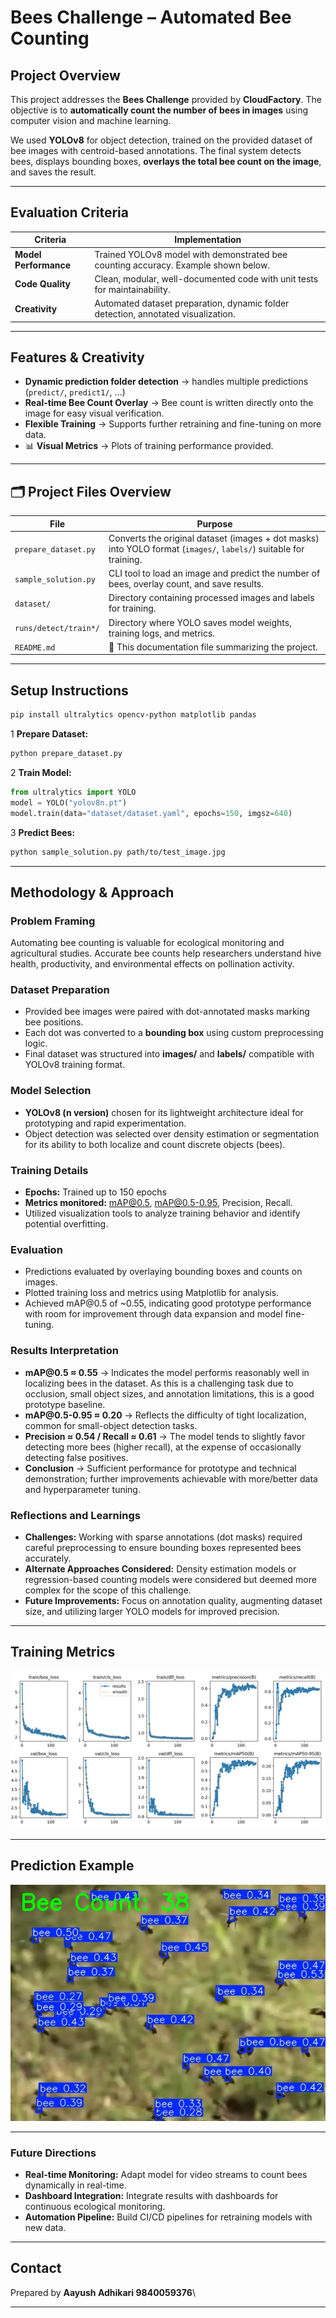 # Bees Challenge – Automated Bee Counting

## Project Overview

This project addresses the **Bees Challenge** provided by **CloudFactory**. The objective is to **automatically count the number of bees in images** using computer vision and machine learning.

We used **YOLOv8** for object detection, trained on the provided dataset of bee images with centroid-based annotations. The final system detects bees, displays bounding boxes, **overlays the total bee count on the image**, and saves the result.

---

## Evaluation Criteria

| **Criteria**            | **Implementation**                                                                 |
| ----------------------- | ---------------------------------------------------------------------------------- |
| **Model Performance** | Trained YOLOv8 model with demonstrated bee counting accuracy. Example shown below. |
| **Code Quality**      | Clean, modular, well-documented code with unit tests for maintainability.          |
| **Creativity**        | Automated dataset preparation, dynamic folder detection, annotated visualization.  |

---

## Features & Creativity

- **Dynamic prediction folder detection** → handles multiple predictions (`predict/`, `predict1/`, ...)
- **Real-time Bee Count Overlay** → Bee count is written directly onto the image for easy visual verification.
- **Flexible Training** → Supports further retraining and fine-tuning on more data.
- 📊 **Visual Metrics** → Plots of training performance provided.

---

## 🗂 Project Files Overview

| **File**              | **Purpose**                                                                                                       |
| --------------------- | ----------------------------------------------------------------------------------------------------------------- |
| `prepare_dataset.py`  | Converts the original dataset (images + dot masks) into YOLO format (`images/`, `labels/`) suitable for training. |
| `sample_solution.py`  | CLI tool to load an image and predict the number of bees, overlay count, and save results.                        |                                      |
| `dataset/`            | Directory containing processed images and labels for training.                                                    |
| `runs/detect/train*/` | Directory where YOLO saves model weights, training logs, and metrics.                                             |
| `README.md`           | 📄 This documentation file summarizing the project.                                                               |

---

## Setup Instructions

```bash
pip install ultralytics opencv-python matplotlib pandas
```

1 **Prepare Dataset:**

```bash
python prepare_dataset.py
```

2 **Train Model:**

```python
from ultralytics import YOLO
model = YOLO("yolov8n.pt")
model.train(data="dataset/dataset.yaml", epochs=150, imgsz=640)
```

3 **Predict Bees:**

```bash
python sample_solution.py path/to/test_image.jpg
```

---

## Methodology & Approach

### Problem Framing

Automating bee counting is valuable for ecological monitoring and agricultural studies. Accurate bee counts help researchers understand hive health, productivity, and environmental effects on pollination activity.

### Dataset Preparation

- Provided bee images were paired with dot-annotated masks marking bee positions.
- Each dot was converted to a **bounding box** using custom preprocessing logic.
- Final dataset was structured into **images/** and **labels/** compatible with YOLOv8 training format.

### Model Selection

- **YOLOv8 (n version)** chosen for its lightweight architecture ideal for prototyping and rapid experimentation.
- Object detection was selected over density estimation or segmentation for its ability to both localize and count discrete objects (bees).

### Training Details

- **Epochs:** Trained up to 150 epochs
- **Metrics monitored:** mAP@0.5, mAP@0.5-0.95, Precision, Recall.
- Utilized visualization tools to analyze training behavior and identify potential overfitting.

### Evaluation

- Predictions evaluated by overlaying bounding boxes and counts on images.
- Plotted training loss and metrics using Matplotlib for analysis.
- Achieved mAP\@0.5 of \~0.55, indicating good prototype performance with room for improvement through data expansion and model fine-tuning.

### Results Interpretation

- **mAP\@0.5 ≈ 0.55** → Indicates the model performs reasonably well in localizing bees in the dataset. As this is a challenging task due to occlusion, small object sizes, and annotation limitations, this is a good prototype baseline.
- **mAP\@0.5-0.95 ≈ 0.20** → Reflects the difficulty of tight localization, common for small-object detection tasks.
- **Precision ≈ 0.54 / Recall ≈ 0.61** → The model tends to slightly favor detecting more bees (higher recall), at the expense of occasionally detecting false positives.
- **Conclusion** → Sufficient performance for prototype and technical demonstration; further improvements achievable with more/better data and hyperparameter tuning.


### Reflections and Learnings

- **Challenges:** Working with sparse annotations (dot masks) required careful preprocessing to ensure bounding boxes represented bees accurately.
- **Alternate Approaches Considered:** Density estimation models or regression-based counting models were considered but deemed more complex for the scope of this challenge.
- **Future Improvements:** Focus on annotation quality, augmenting dataset size, and utilizing larger YOLO models for improved precision.

---

## Training Metrics
![Training Metrics](runs/detect/train/results.png)


---

## Prediction Example
![Prediction Example](runs/detect/predict/counted_beeType1_008.jpg)



---

### Future Directions

- **Real-time Monitoring:** Adapt model for video streams to count bees dynamically in real-time.
- **Dashboard Integration:** Integrate results with dashboards for continuous ecological monitoring.
- **Automation Pipeline:** Build CI/CD pipelines for retraining models with new data.

---

## Contact

Prepared by **Aayush Adhikari 9840059376**\

---

